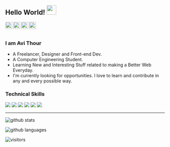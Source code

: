 ## Hello World! <img src="https://raw.githubusercontent.com/iampavangandhi/iampavangandhi/master/gifs/Hi.gif" width="30px"></h2>

<a href="https://twitter.com/ImThour">
  <img align="left" alt="Avi's Twitter" width="22px" src="https://cdn.jsdelivr.net/npm/simple-icons@v3/icons/twitter.svg" />
</a>
<a href="https://www.linkedin.com/in/avithour/">
  <img align="left" alt="Avi's Linkdein" width="22px" src="https://cdn.jsdelivr.net/npm/simple-icons@v3/icons/linkedin.svg" />
</a>
<a href="https://github.com/thouravi">
  <img align="left" alt="Avi's Github" width="22px" src="https://cdn.jsdelivr.net/npm/simple-icons@v3/icons/github.svg" />
</a>
<a href="https://dribbble.com/avithour">
  <img align="left" alt="Avi's Dribbble" width="22px" src="https://cdn.jsdelivr.net/npm/simple-icons@v3/icons/dribbble.svg" />
</a>

<br/>
<br/>

### I am Avi Thour
- A Freelancer, Designer and Front-end Dev.
- A Computer Engineering Student. 
- Learning New and Interesting Stuff related to making a Better Web Everyday.
- I'm currently looking for opportunities. I love to learn and contribute in any and every possible way.

### Technical Skills
<img src = "https://img.shields.io/badge/-HTML5-E34F26?style=flat&logo=html5&logoColor=white"> <img src = "https://img.shields.io/badge/-CSS3-1572B6?style=flat&logo=css3&logoColor=white"> <img src="https://img.shields.io/badge/-Bootstrap-563D7C?style=flat&logo=bootstrap&logoColor=white"> <img src="https://img.shields.io/badge/-JavaScript-black?style=flat&logo=javascript&logoColor=eed718"> <img src="https://img.shields.io/badge/-React-161616?style=flat&logo=react&logoColor=00d9ff"> <img src="https://img.shields.io/badge/-Python%203-black?style=flat&logo=python&logoColor=white"> <br />

---------------------------------------------------------------------------------------------------------------------------------------------------------------------------------
![github stats](https://github-readme-stats.vercel.app/api?username=thouravi&show_icons=true)

![github languages](https://github-readme-stats.vercel.app/api/top-langs/?username=thouravi)

![visitors](https://visitor-badge.laobi.icu/badge?page_id=thouravi)
